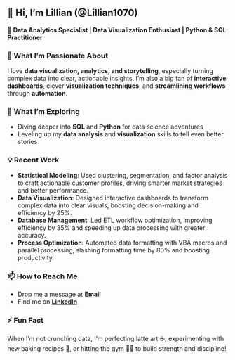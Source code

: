 ## 👋 Hi, I’m Lillian (@Lillian1070)  
🔹 **Data Analytics Specialist | Data Visualization Enthusiast | Python & SQL Practitioner**  

### 👀 What I’m Passionate About  
I love **data visualization, analytics, and storytelling**, especially turning complex data into clear, actionable insights. I’m also a big fan of **interactive dashboards**, clever **visualization techniques**, and **streamlining workflows** through **automation**.

### 🌱 What I’m Exploring  
- Diving deeper into **SQL** and **Python** for data science adventures  
- Leveling up my **data analysis** and **visualization** skills to tell even better stories

### 💡 Recent Work  
- **Statistical Modeling**: Used clustering, segmentation, and factor analysis to craft actionable customer profiles, driving smarter market strategies and better performance.  
- **Data Visualization**: Designed interactive dashboards to transform complex data into clear visuals, boosting decision-making and efficiency by 25%.  
- **Database Management**: Led ETL workflow optimization, improving efficiency by 35% and speeding up data processing with greater accuracy.  
- **Process Optimization**: Automated data formatting with VBA macros and parallel processing, slashing formatting time by 80% and boosting productivity.

### 📫 How to Reach Me  
- Drop me a message at [**Email**](mailto:lillianlin1070@gmail.com)  
- Find me on [**LinkedIn**](http://www.linkedin.com/in/lillian-lin-/)  

### ⚡ Fun Fact  
When I’m not crunching data, I’m perfecting latte art ☕, experimenting with new baking recipes 🍪, or hitting the gym 🏋️‍♀️ to build strength and discipline!

<!---
Lillian1070/Lillian1070 is a ✨ special ✨ repository because its `README.md` (this file) appears on your GitHub profile.
You can click the Preview link to take a look at your changes.
--->  
